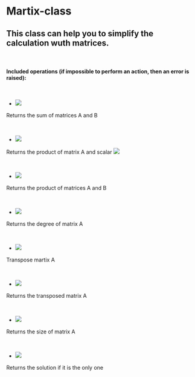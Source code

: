 # Martix-class

## This class can help you to simplify the calculation wuth matrices.

<br />

#### Included operations (if impossible to perform an action, then an error is raised):

<br />

- <img src="https://latex.codecogs.com/gif.latex?A%20+%20B,\;%20\;%20A,B,%20C%20\in%20Mat_{m%20\times%20n}" /> 
Returns the sum of matrices A and B

<br />

- <img src="https://latex.codecogs.com/gif.latex?A\cdot\lambda%20,\;%20A\in%20Mat_{m\times%20n},\lambda%20\in%20R^n" /> 
Returns the product of matrix A and scalar <img src="https://latex.codecogs.com/gif.latex?\lambda" />

<br />

- <img src="https://latex.codecogs.com/gif.latex?A\cdot%20B%20,\;%20A\in%20Mat_{m\times%20n},B\in%20Mat_{n\times%20p}" /> 
Returns the product of matrices A and B

<br />

- <img src="https://latex.codecogs.com/gif.latex?A^n,n\in%20N,A\in%20M_n" />
Returns the degree of matrix A

<br />

- <img src="https://latex.codecogs.com/gif.latex?A.transpose" />
Transpose martix A

<br />

- <img src="https://latex.codecogs.com/gif.latex?A.transposed" /> 
Returns the transposed matrix A

<br />

- <img src="https://latex.codecogs.com/gif.latex?A.size" />
Returns the size of matrix A

<br />


- <img src="https://latex.codecogs.com/gif.latex?A.solve(B),A\in%20Mat_{m\times%20n},B\in%20Mat_{m\times%201}" />
Returns the solution if it is the only one





